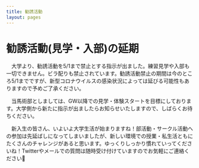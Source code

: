```yaml
---
title: 勧誘活動
layout: pages
---
```


# 勧誘活動(見学・入部)の延期

　大学より、勧誘活動を5/1まで禁止とする指示が出ました。練習見学や入部も一切できません。ビラ配りも禁止されています。勧誘活動禁止の期間は今のところ5/1までですが、新型コロナウイルスの感染状況によっては延びる可能性もありますので予めご了承ください。

　当馬術部としましては、GW以降での見学・体験スタートを目標にしております。大学側から新たに指示が出ましたらお知らせいたしますので、しばらくお待ちください。

　新入生の皆さん、いよいよ大学生活が始まりますね！部活動・サークル活動への参加は先延ばしになってしまいましたが、新しい環境での授業・私生活ともにたくさんのチャレンジがあると思います。ゆっくりしっかり慣れていってくださいね！Twitterやメールでの質問は随時受け付けていますのでお気軽にご連絡ください🌸